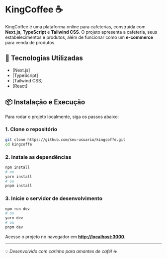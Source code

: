 # KingCoffee ☕

KingCoffee é uma plataforma online para cafeterias, construída com **Next.js**, **TypeScript** e **Tailwind CSS**. O projeto apresenta a cafeteria, seus estabelecimentos e produtos, além de funcionar como um **e-commerce** para venda de produtos.

## 🚀 Tecnologias Utilizadas

- [Next.js]
- [TypeScript]
- [Tailwind CSS]
- [React]

## 📦 Instalação e Execução

Para rodar o projeto localmente, siga os passos abaixo:

### 1. Clone o repositório
```bash
git clone https://github.com/seu-usuario/kingcoffe.git
cd kingcoffe
```

### 2. Instale as dependências
```bash
npm install
# ou
yarn install
# ou
pnpm install
```

### 3. Inicie o servidor de desenvolvimento
```bash
npm run dev
# ou
yarn dev
# ou
pnpm dev
```

Acesse o projeto no navegador em **[http://localhost:3000](http://localhost:3000)**.

---

💡 *Desenvolvido com carinho para amantes de café!* ☕
